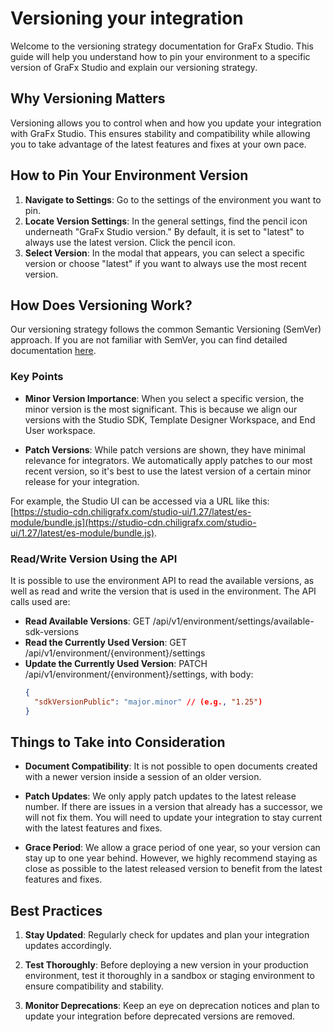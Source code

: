 # Versioning your integration

Welcome to the versioning strategy documentation for GraFx Studio. This guide will help you understand how to pin your environment to a specific version of GraFx Studio and explain our versioning strategy.

## Why Versioning Matters

Versioning allows you to control when and how you update your integration with GraFx Studio. This ensures stability and compatibility while allowing you to take advantage of the latest features and fixes at your own pace.

## How to Pin Your Environment Version

1. **Navigate to Settings**: Go to the settings of the environment you want to pin.
2. **Locate Version Settings**: In the general settings, find the pencil icon underneath "GraFx Studio version." By default, it is set to "latest" to always use the latest version. Click the pencil icon.
3. **Select Version**: In the modal that appears, you can select a specific version or choose "latest" if you want to always use the most recent version.

## How Does Versioning Work?

Our versioning strategy follows the common Semantic Versioning (SemVer) approach. If you are not familiar with SemVer, you can find detailed documentation [here](https://semver.org/).

### Key Points

- **Minor Version Importance**: When you select a specific version, the minor version is the most significant. This is because we align our versions with the Studio SDK, Template Designer Workspace, and End User workspace.

- **Patch Versions**: While patch versions are shown, they have minimal relevance for integrators. We automatically apply patches to our most recent version, so it's best to use the latest version of a certain minor release for your integration.

For example, the Studio UI can be accessed via a URL like this:
[https://studio-cdn.chiligrafx.com/studio-ui/1.27/latest/es-module/bundle.js](https://studio-cdn.chiligrafx.com/studio-ui/1.27/latest/es-module/bundle.js).


### Read/Write Version Using the API

It is possible to use the environment API to read the available versions, as well as read and write the version that is used in the environment. The API calls used are:

- **Read Available Versions**: GET /api/v1/environment/settings/available-sdk-versions
- **Read the Currently Used Version**: GET /api/v1/environment/{environment}/settings
- **Update the Currently Used Version**: PATCH /api/v1/environment/{environment}/settings, with body:
  ```json
  {
    "sdkVersionPublic": "major.minor" // (e.g., "1.25")
  }
  ```

## Things to Take into Consideration

- **Document Compatibility**: It is not possible to open documents created with a newer version inside a session of an older version.

- **Patch Updates**: We only apply patch updates to the latest release number. If there are issues in a version that already has a successor, we will not fix them. You will need to update your integration to stay current with the latest features and fixes.

- **Grace Period**: We allow a grace period of one year, so your version can stay up to one year behind. However, we highly recommend staying as close as possible to the latest released version to benefit from the latest features and fixes.

## Best Practices

1. **Stay Updated**: Regularly check for updates and plan your integration updates accordingly.

2. **Test Thoroughly**: Before deploying a new version in your production environment, test it thoroughly in a sandbox or staging environment to ensure compatibility and stability.

3. **Monitor Deprecations**: Keep an eye on deprecation notices and plan to update your integration before deprecated versions are removed.
